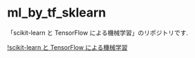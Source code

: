 # ml_by_tf_sklearn
「scikit-learn と TensorFlow による機械学習」のリポジトリです.

[!scikit-learn と TensorFlow による機械学習](https://www.oreilly.co.jp/books/images/picture_large978-4-87311-834-5.jpeg "scikit-learn と TensorFlow による機械学習")
